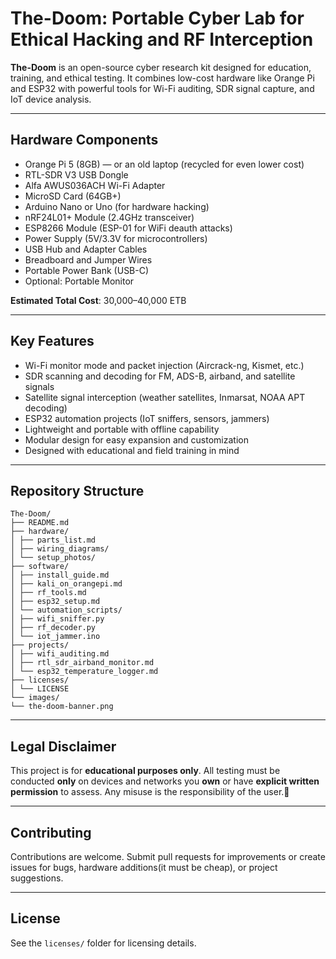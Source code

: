 # The-Doom: Portable Cyber Lab for Ethical Hacking and RF Interception

**The-Doom** is an open-source cyber research kit designed for education, training, and ethical testing. It combines low-cost hardware like Orange Pi and ESP32 with powerful tools for Wi-Fi auditing, SDR signal capture, and IoT device analysis.

---

## Hardware Components

- Orange Pi 5 (8GB) — or an old laptop (recycled for even lower cost)
- RTL-SDR V3 USB Dongle
- Alfa AWUS036ACH Wi-Fi Adapter
- MicroSD Card (64GB+)
- Arduino Nano or Uno (for hardware hacking)
- nRF24L01+ Module (2.4GHz transceiver)
- ESP8266 Module (ESP-01 for WiFi deauth attacks)
- Power Supply (5V/3.3V for microcontrollers)
- USB Hub and Adapter Cables
- Breadboard and Jumper Wires
- Portable Power Bank (USB-C)
- Optional: Portable Monitor

**Estimated Total Cost**: 30,000–40,000 ETB

---

## Key Features

- Wi-Fi monitor mode and packet injection (Aircrack-ng, Kismet, etc.)
- SDR scanning and decoding for FM, ADS-B, airband, and satellite signals
- Satellite signal interception (weather satellites, Inmarsat, NOAA APT decoding)
- ESP32 automation projects (IoT sniffers, sensors, jammers)
- Lightweight and portable with offline capability
- Modular design for easy expansion and customization
- Designed with educational and field training in mind

---

## Repository Structure

    The-Doom/
    ├── README.md
    ├── hardware/
    │ ├── parts_list.md
    │ ├── wiring_diagrams/
    │ └── setup_photos/
    ├── software/
    │ ├── install_guide.md
    │ ├── kali_on_orangepi.md
    │ ├── rf_tools.md
    │ ├── esp32_setup.md
    │ └── automation_scripts/
    │ ├── wifi_sniffer.py
    │ ├── rf_decoder.py
    │ └── iot_jammer.ino
    ├── projects/
    │ ├── wifi_auditing.md
    │ ├── rtl_sdr_airband_monitor.md
    │ └── esp32_temperature_logger.md
    ├── licenses/
    │ └── LICENSE
    └── images/
    └── the-doom-banner.png

---

## Legal Disclaimer

This project is for **educational purposes only**. All testing must be conducted **only** on devices and networks you **own** or have **explicit written permission** to assess. Any misuse is the responsibility of the user.🌚

---

## Contributing

Contributions are welcome. Submit pull requests for improvements or create issues for bugs, hardware additions(it must be cheap), or project suggestions.

---

## License

See the `licenses/` folder for licensing details.
